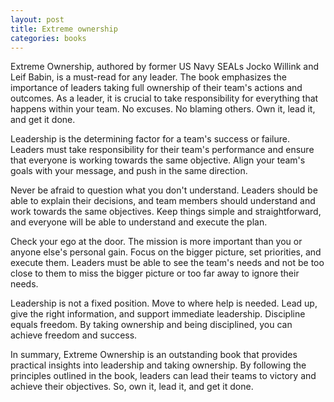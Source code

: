 ```yaml
---
layout: post
title: Extreme ownership
categories: books
---
```


Extreme Ownership, authored by former US Navy SEALs Jocko Willink and Leif Babin, is a must-read for any leader. The book emphasizes the importance of leaders taking full ownership of their team's actions and outcomes. As a leader, it is crucial to take responsibility for everything that happens within your team. No excuses. No blaming others. Own it, lead it, and get it done.

Leadership is the determining factor for a team's success or failure. Leaders must take responsibility for their team's performance and ensure that everyone is working towards the same objective. Align your team's goals with your message, and push in the same direction.

Never be afraid to question what you don't understand. Leaders should be able to explain their decisions, and team members should understand and work towards the same objectives. Keep things simple and straightforward, and everyone will be able to understand and execute the plan.

Check your ego at the door. The mission is more important than you or anyone else's personal gain. Focus on the bigger picture, set priorities, and execute them. Leaders must be able to see the team's needs and not be too close to them to miss the bigger picture or too far away to ignore their needs.

Leadership is not a fixed position. Move to where help is needed. Lead up, give the right information, and support immediate leadership. Discipline equals freedom. By taking ownership and being disciplined, you can achieve freedom and success.

In summary, Extreme Ownership is an outstanding book that provides practical insights into leadership and taking ownership. By following the principles outlined in the book, leaders can lead their teams to victory and achieve their objectives. So, own it, lead it, and get it done.